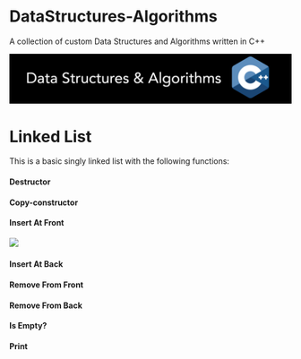 # DataStructures-Algorithms
A collection of custom Data Structures and Algorithms written in C++


![](Documentation/Images/Image01.png)

# Linked List

This is a basic singly linked list with the following functions:

#### Destructor

#### Copy-constructor

#### Insert At Front
![](Documentation/Images/LinkedList_InsertAtFront.png)

#### Insert At Back

#### Remove From Front

#### Remove From Back

#### Is Empty?

#### Print
